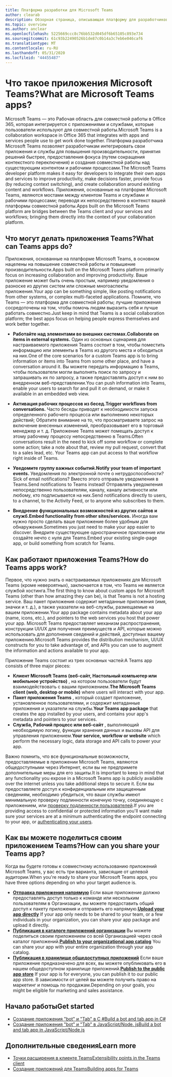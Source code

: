 ```yaml
---
title: Платформа разработки для Microsoft Teams
author: clearab
description: Обзорная страница, описывающая платформу для разработчиков Microsoft Teams, и приступите к созданию приложений для Microsoft Teams.
ms.topic: overview
ms.author: anclear
ms.openlocfilehash: 5225669ccc8c76bb532d045df6b65105c893e734
ms.sourcegitcommit: 61c93b22490526b1de87c0b14a3c7eb6e046caf6
ms.translationtype: MT
ms.contentlocale: ru-RU
ms.lasthandoff: 05/31/2020
ms.locfileid: "44455487"
---
```

# <a name="what-are-microsoft-teams-apps"></a><span data-ttu-id="fa1f7-103">Что такое приложения Microsoft Teams?</span><span class="sxs-lookup"><span data-stu-id="fa1f7-103">What are Microsoft Teams apps?</span></span>

<span data-ttu-id="fa1f7-104">Microsoft Teams — это Рабочая область для совместной работы в Office 365, которая интегрируется с приложениями и службами, которые пользователи используют для совместной работы.</span><span class="sxs-lookup"><span data-stu-id="fa1f7-104">Microsoft Teams is a collaboration workspace in Office 365 that integrates with apps and services people use to get work done together.</span></span> <span data-ttu-id="fa1f7-105">Платформа разработчика Microsoft Teams позволяет разработчикам интегрировать свои приложения и службы для повышения производительности, принятия решений быстрее, предоставления фокуса (путем сокращения контекстного переключения) и создания совместной работы над существующим контентом и рабочими процессами.</span><span class="sxs-lookup"><span data-stu-id="fa1f7-105">The Microsoft Teams developer platform makes it easy for developers to integrate their own apps and services to improve productivity, make decisions faster, provide focus (by reducing context switching), and create collaboration around existing content and workflows.</span></span> <span data-ttu-id="fa1f7-106">Приложения, основанные на платформе Microsoft Teams, являются мостами между клиентом Teams и службами и рабочими процессами; переводя их непосредственно в контекст вашей платформы совместной работы.</span><span class="sxs-lookup"><span data-stu-id="fa1f7-106">Apps built on the Microsoft Teams platform are bridges between the Teams client and your services and workflows; bringing them directly into the context of your collaboration platform.</span></span>

## <a name="what-can-teams-apps-do"></a><span data-ttu-id="fa1f7-107">Что могут делать приложения Teams?</span><span class="sxs-lookup"><span data-stu-id="fa1f7-107">What can Teams apps do?</span></span>

<span data-ttu-id="fa1f7-108">Приложения, основанные на платформе Microsoft Teams, в основном нацелены на повышение совместной работы и повышение производительности.</span><span class="sxs-lookup"><span data-stu-id="fa1f7-108">Apps built on the Microsoft Teams platform primarily focus on increasing collaboration and improving productivity.</span></span> <span data-ttu-id="fa1f7-109">Ваше приложение может быть очень простым, например уведомления о разноске из других систем или сложные многоаспекты приложения.</span><span class="sxs-lookup"><span data-stu-id="fa1f7-109">Your app can be something simple, like posting notifications from other systems, or complex multi-faceted applications.</span></span> <span data-ttu-id="fa1f7-110">Помните, что Teams — это платформа для совместной работы; лучшие приложения сосредоточены на том, чтобы помочь людям выразить себя и лучше работать совместно.</span><span class="sxs-lookup"><span data-stu-id="fa1f7-110">Just keep in mind that Teams is a social collaboration platform; the best apps focus on helping people express themselves and work better together.</span></span>

* <span data-ttu-id="fa1f7-111">**Работайте над элементами во внешних системах.**</span><span class="sxs-lookup"><span data-stu-id="fa1f7-111">**Collaborate on items in external systems.**</span></span> <span data-ttu-id="fa1f7-112">Один из основных сценариев для настраиваемого приложения Teams состоит в том, чтобы поместить информацию или элементы в Teams из другого места и обходиться на них.</span><span class="sxs-lookup"><span data-stu-id="fa1f7-112">One of the core scenarios for a custom Teams app is to bring information or items into Teams from some other place, and have a conversation around it.</span></span> <span data-ttu-id="fa1f7-113">Вы можете передать информацию в Teams, чтобы пользователи могли выполнять поиск по запросу и запрашивать их по запросу, а также предоставлять доступ к ним во внедренном веб-представлении.</span><span class="sxs-lookup"><span data-stu-id="fa1f7-113">You can push information into Teams, enable your users to search for and pull it on demand, or make it available in an embedded web view.</span></span>

* <span data-ttu-id="fa1f7-114">**Активация рабочих процессов из бесед.**</span><span class="sxs-lookup"><span data-stu-id="fa1f7-114">**Trigger workflows from conversations.**</span></span> <span data-ttu-id="fa1f7-115">Часто беседы приводят к необходимости запуска определенного рабочего процесса или выполнению некоторых действий; Обратите внимание на то, что просматриваете запрос на включение внесенных изменений, преобразовывает его в торговый менеджер и т. д. Приложение Teams может помещать доступ к этому рабочему процессу непосредственно в Teams.</span><span class="sxs-lookup"><span data-stu-id="fa1f7-115">Often conversations result in the need to kick off some workflow or complete some action; take a note about that, review my pull request, convert that to a sales lead, etc. Your Teams app can put access to that workflow right inside of Teams.</span></span>

* <span data-ttu-id="fa1f7-116">**Уведомите группу важных событий.**</span><span class="sxs-lookup"><span data-stu-id="fa1f7-116">**Notify your team of important events.**</span></span> <span data-ttu-id="fa1f7-117">Уведомления по электронной почте о нетрудоспособности?</span><span class="sxs-lookup"><span data-stu-id="fa1f7-117">Sick of email notifications?</span></span> <span data-ttu-id="fa1f7-118">Вместо этого отправьте уведомления в Teams.</span><span class="sxs-lookup"><span data-stu-id="fa1f7-118">Send notifications to Teams instead!</span></span> <span data-ttu-id="fa1f7-119">Отправлять уведомления непосредственно пользователям, каналу, каналу активности или любому, кто подписывается на них.</span><span class="sxs-lookup"><span data-stu-id="fa1f7-119">Send notifications directly to users, to a channel, to the Activity Feed, or to anyone who subscribes to them.</span></span>

* <span data-ttu-id="fa1f7-120">**Внедрение функциональных возможностей из других сайтов и служб.**</span><span class="sxs-lookup"><span data-stu-id="fa1f7-120">**Embed functionality from other sites/services.**</span></span> <span data-ttu-id="fa1f7-121">Иногда вам нужно просто сделать ваше приложение более удобным для обнаружения.</span><span class="sxs-lookup"><span data-stu-id="fa1f7-121">Sometimes you just need to make your app easier to discover.</span></span> <span data-ttu-id="fa1f7-122">Внедрите существующее одностраничное приложение или создайте нечто с нуля для Teams.</span><span class="sxs-lookup"><span data-stu-id="fa1f7-122">Embed your existing single-page app, or build something from scratch for Teams.</span></span>

## <a name="how-do-teams-apps-work"></a><span data-ttu-id="fa1f7-123">Как работают приложения Teams?</span><span class="sxs-lookup"><span data-stu-id="fa1f7-123">How do Teams apps work?</span></span>

<span data-ttu-id="fa1f7-124">Первое, что нужно знать о настраиваемых приложениях для Microsoft Teams (кроме невероятных), заключается в том, что Teams не является службой хостинга.</span><span class="sxs-lookup"><span data-stu-id="fa1f7-124">The first thing to know about custom apps for Microsoft Teams (other than how amazing they can be), is that Teams is not a hosting service.</span></span> <span data-ttu-id="fa1f7-125">Ваш пакет приложения содержит метаданные приложения (имя, значки и т. д.), а также указатели на веб-службы, размещаемые на вашем приложении.</span><span class="sxs-lookup"><span data-stu-id="fa1f7-125">Your app package contains metadata about your app (name, icons, etc.), and pointers to the web services you host that power your app.</span></span> <span data-ttu-id="fa1f7-126">Microsoft Teams предоставляет механизм распространения, конструкции UI/UX для получения преимуществ и API, которые можно использовать для дополнения сведений и действий, доступных вашему приложению.</span><span class="sxs-lookup"><span data-stu-id="fa1f7-126">Microsoft Teams provides the distribution mechanism, UI/UX constructs for you to take advantage of, and APIs you can use to augment the information and actions available to your app.</span></span>

<span data-ttu-id="fa1f7-127">Приложение Teams состоит из трех основных частей:</span><span class="sxs-lookup"><span data-stu-id="fa1f7-127">A Teams app consists of three major pieces:</span></span>

* <span data-ttu-id="fa1f7-128">**Клиент Microsoft Teams (веб-сайт, Настольный компьютер или мобильное устройство)** , на котором пользователи будут взаимодействовать с вашим приложением.</span><span class="sxs-lookup"><span data-stu-id="fa1f7-128">**The Microsoft Teams client (web, desktop or mobile)** where users will interact with your app.</span></span>
* <span data-ttu-id="fa1f7-129">**Пакет приложения Teams** , который создает приложение, установленное пользователями, и содержит метаданные приложения и указатели на службы.</span><span class="sxs-lookup"><span data-stu-id="fa1f7-129">**Your Teams app package** that creates the app installed by your users, and contains your app's metadata and pointers to your services.</span></span>
* <span data-ttu-id="fa1f7-130">**Служба, Рабочий процесс или веб-сайт** , выполняющий необходимую логику, функции хранения данных и вызовы API для управления приложением.</span><span class="sxs-lookup"><span data-stu-id="fa1f7-130">**Your service, workflow or website** which perform the necessary logic, data storage and API calls to power your app.</span></span>

<span data-ttu-id="fa1f7-131">Важно помнить, что все функциональные возможности, предоставляемые в приложении Microsoft Teams, являются общедоступными через Интернет, если вы не предпримете дополнительные меры для его защиты.</span><span class="sxs-lookup"><span data-stu-id="fa1f7-131">It is important to keep in mind that any functionality you expose in a Microsoft Teams app is publicly available over the internet unless you take additional steps to secure it.</span></span> <span data-ttu-id="fa1f7-132">Если вы предоставляете доступ к конфиденциальным или защищенным сведениям, необходимо убедиться, что ваши службы имеют минимальную проверку подлинности конечную точку, соединяющую с приложением, или [проверку подлинности пользователей](concepts/authentication/authentication.md).</span><span class="sxs-lookup"><span data-stu-id="fa1f7-132">If you are providing access to confidential or protected information you'll want make sure your services are at a minimum authenticating the endpoint connecting to your app, or [authenticating your users](concepts/authentication/authentication.md).</span></span>

## <a name="how-can-you-share-your-teams-app"></a><span data-ttu-id="fa1f7-133">Как вы можете поделиться своим приложением Teams?</span><span class="sxs-lookup"><span data-stu-id="fa1f7-133">How can you share your Teams app?</span></span>

<span data-ttu-id="fa1f7-134">Когда вы будете готовы к совместному использованию приложений Microsoft Teams, у вас есть три варианта, зависящие от целевой аудитории.</span><span class="sxs-lookup"><span data-stu-id="fa1f7-134">When you're ready to share your Microsoft Teams apps, you have three options depending on who your target audience is.</span></span>

* <span data-ttu-id="fa1f7-135">**[Отправка приложения напрямую](concepts/deploy-and-publish/apps-upload.md)** Если ваше приложение должно предоставлять доступ только к команде или нескольким пользователям в Организации, вы можете предоставить общий доступ к пакету приложения и отправить его напрямую.</span><span class="sxs-lookup"><span data-stu-id="fa1f7-135">**[Upload your app directly](concepts/deploy-and-publish/apps-upload.md)** If your app only needs to be shared to your team, or a few individuals in your organization, you can share your app package and upload it directly.</span></span>
* <span data-ttu-id="fa1f7-136">**[Публикация в каталоге приложений организации](concepts/deploy-and-publish/apps-upload.md)** Вы можете поделиться своим приложением со всей Организацией через свой каталог приложений.</span><span class="sxs-lookup"><span data-stu-id="fa1f7-136">**[Publish to your organizational app catalog](concepts/deploy-and-publish/apps-upload.md)** You can share your app with your entire organization through your app catalog.</span></span>
* <span data-ttu-id="fa1f7-137">**[Публикация в хранилище общедоступных приложений](concepts/deploy-and-publish/apps-upload.md)** Если ваше приложение предназначено для всех, вы можете опубликовать его в нашем общедоступном хранилище приложений.</span><span class="sxs-lookup"><span data-stu-id="fa1f7-137">**[Publish to the public app store](concepts/deploy-and-publish/apps-upload.md)** If your app is for everyone, you can publish it to our public app store.</span></span> <span data-ttu-id="fa1f7-138">В зависимости от целей вы можете получить право на маркетинг и помощь по продажам.</span><span class="sxs-lookup"><span data-stu-id="fa1f7-138">Depending on your goals, you might be eligible for marketing and sales assistance.</span></span>

## <a name="get-started"></a><span data-ttu-id="fa1f7-139">Начало работы</span><span class="sxs-lookup"><span data-stu-id="fa1f7-139">Get started</span></span>

* [<span data-ttu-id="fa1f7-140">Создание приложения "bot" и "Tab" в C #</span><span class="sxs-lookup"><span data-stu-id="fa1f7-140">Build a bot and tab app in C#</span></span>](tutorials/get-started-dotnet-app-studio.md)
* [<span data-ttu-id="fa1f7-141">Создание приложения "bot" и "Tab" в JavaScript/Node. js</span><span class="sxs-lookup"><span data-stu-id="fa1f7-141">Build a bot and tab app in JavaScript/Node.js</span></span>](tutorials/get-started-nodejs-app-studio.md)

## <a name="learn-more"></a><span data-ttu-id="fa1f7-142">Дополнительные сведения</span><span class="sxs-lookup"><span data-stu-id="fa1f7-142">Learn more</span></span>

* [<span data-ttu-id="fa1f7-143">Точки расширения в клиенте Teams</span><span class="sxs-lookup"><span data-stu-id="fa1f7-143">Extensibility points in the Teams client</span></span>](concepts/extensibility-points.md)
* [<span data-ttu-id="fa1f7-144">Создание приложений для Teams</span><span class="sxs-lookup"><span data-stu-id="fa1f7-144">Building apps for Teams</span></span>](concepts/building-an-app.md)
